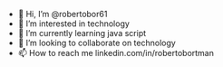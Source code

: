 - 👋 Hi, I’m @robertobor61
- 👀 I’m interested in technology
- 🌱 I’m currently learning java script
- 💞️ I’m looking to collaborate on technology
- 📫 How to reach me linkedin.com/in/robertobortman

<!---
robertobor61/robertobor61 is a ✨ special ✨ repository because its `README.md` (this file) appears on your GitHub profile.
You can click the Preview link to take a look at your changes.
--->
